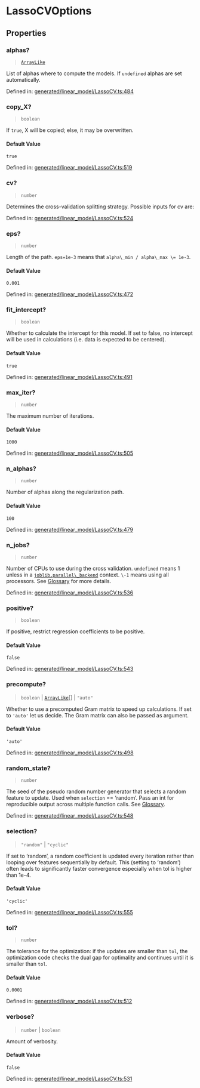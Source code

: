 # LassoCVOptions

## Properties

### alphas?

> [`ArrayLike`](../types/ArrayLike.md)

List of alphas where to compute the models. If `undefined` alphas are set automatically.

Defined in:  [generated/linear\_model/LassoCV.ts:484](https://github.com/transitive-bullshit/scikit-learn-ts/blob/b59c1ff/packages/sklearn/src/generated/linear_model/LassoCV.ts#L484)

### copy\_X?

> `boolean`

If `true`, X will be copied; else, it may be overwritten.

#### Default Value

`true`

Defined in:  [generated/linear\_model/LassoCV.ts:519](https://github.com/transitive-bullshit/scikit-learn-ts/blob/b59c1ff/packages/sklearn/src/generated/linear_model/LassoCV.ts#L519)

### cv?

> `number`

Determines the cross-validation splitting strategy. Possible inputs for cv are:

Defined in:  [generated/linear\_model/LassoCV.ts:524](https://github.com/transitive-bullshit/scikit-learn-ts/blob/b59c1ff/packages/sklearn/src/generated/linear_model/LassoCV.ts#L524)

### eps?

> `number`

Length of the path. `eps=1e-3` means that `alpha\_min / alpha\_max \= 1e-3`.

#### Default Value

`0.001`

Defined in:  [generated/linear\_model/LassoCV.ts:472](https://github.com/transitive-bullshit/scikit-learn-ts/blob/b59c1ff/packages/sklearn/src/generated/linear_model/LassoCV.ts#L472)

### fit\_intercept?

> `boolean`

Whether to calculate the intercept for this model. If set to false, no intercept will be used in calculations (i.e. data is expected to be centered).

#### Default Value

`true`

Defined in:  [generated/linear\_model/LassoCV.ts:491](https://github.com/transitive-bullshit/scikit-learn-ts/blob/b59c1ff/packages/sklearn/src/generated/linear_model/LassoCV.ts#L491)

### max\_iter?

> `number`

The maximum number of iterations.

#### Default Value

`1000`

Defined in:  [generated/linear\_model/LassoCV.ts:505](https://github.com/transitive-bullshit/scikit-learn-ts/blob/b59c1ff/packages/sklearn/src/generated/linear_model/LassoCV.ts#L505)

### n\_alphas?

> `number`

Number of alphas along the regularization path.

#### Default Value

`100`

Defined in:  [generated/linear\_model/LassoCV.ts:479](https://github.com/transitive-bullshit/scikit-learn-ts/blob/b59c1ff/packages/sklearn/src/generated/linear_model/LassoCV.ts#L479)

### n\_jobs?

> `number`

Number of CPUs to use during the cross validation. `undefined` means 1 unless in a [`joblib.parallel\_backend`](https://joblib.readthedocs.io/en/latest/parallel.html#joblib.parallel_backend "(in joblib v1.3.0.dev0)") context. `\-1` means using all processors. See [Glossary](../../glossary.html#term-n_jobs) for more details.

Defined in:  [generated/linear\_model/LassoCV.ts:536](https://github.com/transitive-bullshit/scikit-learn-ts/blob/b59c1ff/packages/sklearn/src/generated/linear_model/LassoCV.ts#L536)

### positive?

> `boolean`

If positive, restrict regression coefficients to be positive.

#### Default Value

`false`

Defined in:  [generated/linear\_model/LassoCV.ts:543](https://github.com/transitive-bullshit/scikit-learn-ts/blob/b59c1ff/packages/sklearn/src/generated/linear_model/LassoCV.ts#L543)

### precompute?

> `boolean` \| [`ArrayLike`](../types/ArrayLike.md)[] \| `"auto"`

Whether to use a precomputed Gram matrix to speed up calculations. If set to `'auto'` let us decide. The Gram matrix can also be passed as argument.

#### Default Value

`'auto'`

Defined in:  [generated/linear\_model/LassoCV.ts:498](https://github.com/transitive-bullshit/scikit-learn-ts/blob/b59c1ff/packages/sklearn/src/generated/linear_model/LassoCV.ts#L498)

### random\_state?

> `number`

The seed of the pseudo random number generator that selects a random feature to update. Used when `selection` == ‘random’. Pass an int for reproducible output across multiple function calls. See [Glossary](../../glossary.html#term-random_state).

Defined in:  [generated/linear\_model/LassoCV.ts:548](https://github.com/transitive-bullshit/scikit-learn-ts/blob/b59c1ff/packages/sklearn/src/generated/linear_model/LassoCV.ts#L548)

### selection?

> `"random"` \| `"cyclic"`

If set to ‘random’, a random coefficient is updated every iteration rather than looping over features sequentially by default. This (setting to ‘random’) often leads to significantly faster convergence especially when tol is higher than 1e-4.

#### Default Value

`'cyclic'`

Defined in:  [generated/linear\_model/LassoCV.ts:555](https://github.com/transitive-bullshit/scikit-learn-ts/blob/b59c1ff/packages/sklearn/src/generated/linear_model/LassoCV.ts#L555)

### tol?

> `number`

The tolerance for the optimization: if the updates are smaller than `tol`, the optimization code checks the dual gap for optimality and continues until it is smaller than `tol`.

#### Default Value

`0.0001`

Defined in:  [generated/linear\_model/LassoCV.ts:512](https://github.com/transitive-bullshit/scikit-learn-ts/blob/b59c1ff/packages/sklearn/src/generated/linear_model/LassoCV.ts#L512)

### verbose?

> `number` \| `boolean`

Amount of verbosity.

#### Default Value

`false`

Defined in:  [generated/linear\_model/LassoCV.ts:531](https://github.com/transitive-bullshit/scikit-learn-ts/blob/b59c1ff/packages/sklearn/src/generated/linear_model/LassoCV.ts#L531)

